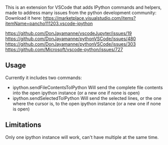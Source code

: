 This is an extension for VSCode that adds IPython commands and helpers, made to address many issues from the python development community:
Download it here: https://marketplace.visualstudio.com/items?itemName=pancho111203.vscode-ipython


https://github.com/DonJayamanne/vscodeJupyter/issues/19
https://github.com/DonJayamanne/pythonVSCode/issues/480
https://github.com/DonJayamanne/pythonVSCode/issues/303
https://github.com/Microsoft/vscode-python/issues/727

## Usage

Currently it includes two commands:
- ipython.sendFileContentsToIPython
  Will send the complete file contents into the open ipython instance (or a new one if none is open)
- ipython.sendSelectedToIPython
  Will send the selected lines, or the one where the cursor is, to the open ipython instance (or a new one if none is open)


## Limitations

Only one ipython instance will work, can't have multiple at the same time.